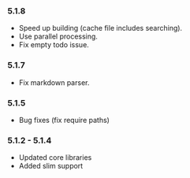 ### 5.1.8
 
 * Speed up building (cache file includes searching).
 * Use parallel processing.
 * Fix empty todo issue.
 
### 5.1.7
 
 * Fix markdown parser.

### 5.1.5

* Bug fixes (fix require paths)

### 5.1.2 - 5.1.4

* Updated core libraries
* Added slim support